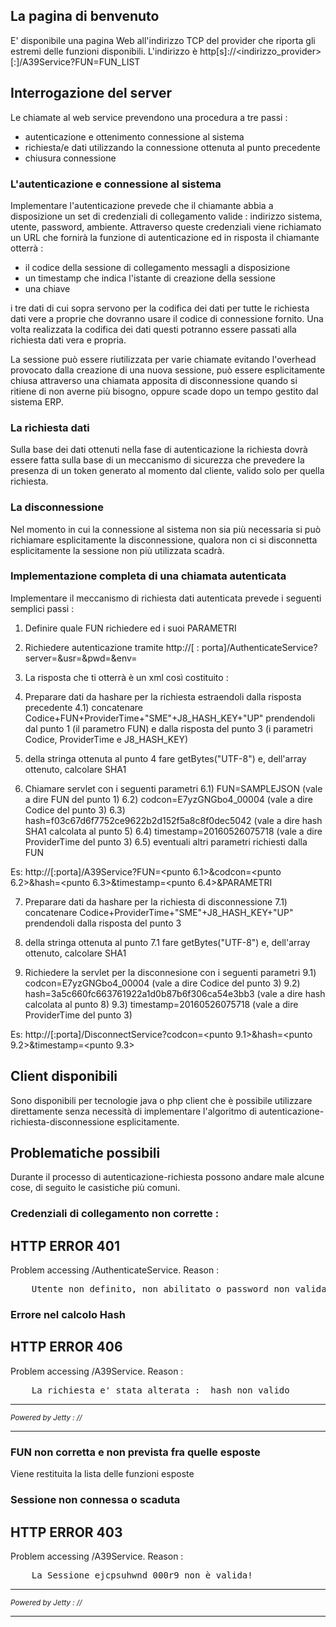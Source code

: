 ## La pagina di benvenuto
E' disponibile una pagina Web all'indirizzo TCP del provider che riporta gli estremi delle funzioni disponibili.
L'indirizzo è http[s]://<indirizzo_provider>[:<porta-tcp>]/A39Service?FUN=FUN_LIST
## Interrogazione del server
Le chiamate al web service prevendono una procedura a tre passi : 
-  autenticazione e ottenimento connessione al sistema
-  richiesta/e dati utilizzando la connessione ottenuta al punto precedente
-  chiusura connessione
### L'autenticazione e connessione al sistema
Implementare l'autenticazione prevede che il chiamante abbia a disposizione un set di credenziali di collegamento valide :  indirizzo sistema, utente, password, ambiente. Attraverso queste credenziali viene richiamato un URL che fornirà la funzione di autenticazione ed in risposta il chiamante otterrà : 
-  il codice della sessione di collegamento messagli a disposizione
-  un timestamp che indica l'istante di creazione della sessione
-  una chiave

i tre dati di cui sopra servono per la codifica dei dati per tutte le richiesta dati vere a proprie che dovranno usare il codice di connessione fornito.
Una volta realizzata la codifica dei dati questi potranno essere passati alla richiesta dati vera e propria.

La sessione può essere riutilizzata per varie chiamate evitando l'overhead provocato dalla creazione di una nuova sessione, può essere esplicitamente chiusa attraverso una chiamata apposita di disconnessione quando si ritiene di non averne più bisogno, oppure scade dopo un tempo gestito dal sistema ERP.

### La richiesta dati
Sulla base dei dati ottenuti nella fase di autenticazione la richiesta dovrà essere fatta sulla base di un meccanismo di sicurezza che prevedere la presenza di un token generato al momento dal cliente, valido solo per quella richiesta.

### La disconnessione
Nel momento in cui la connessione al sistema non sia più necessaria si può richiamare esplicitamente la disconnessione, qualora non ci si disconnetta esplicitamente la sessione non più utilizzata scadrà.


### Implementazione completa di una chiamata autenticata
Implementare il meccanismo di richiesta dati autenticata prevede i seguenti semplici passi : 
1) Definire quale FUN richiedere ed i suoi PARAMETRI

2) Richiedere autenticazione tramite http://<indirizzo provider>[ : porta]/AuthenticateService?server=<indirizzo AS400>&usr=<utente>&pwd=<password>&env=<ambiente>

3) La risposta che ti otterrà è un xml così costituito : 

<Base>
<Oggetto Codice="E7yzGNGbo4_00004" J8_HASH_KEY="dfTs9yuh0Awe0yuiMo03D4y7hwZenbsd" ProviderTime="20160526075718"/>
<Messaggi>
<Messaggio Testo="L'utente <utente> è autorizzato ad accedere al server <indirizzo AS400>, ambiente <ambiente>" Livello="20" Tipo="INFO"/>
<Messaggio Testo="Autenticato il 26.maggio.2016 09 : 57 : 18 : 902" Livello="20" Tipo="INFO"/>
<Esito Stato="OK"/>
</Messaggi>
</Base>

4) Preparare dati da hashare per la richiesta estraendoli dalla risposta precedente
4.1) concatenare Codice+FUN+ProviderTime+"SME"+J8_HASH_KEY+"UP" prendendoli dal punto 1 (il parametro FUN) e dalla risposta del punto 3 (i parametri Codice, ProviderTime e J8_HASH_KEY)

5) della stringa ottenuta al punto 4 fare getBytes("UTF-8") e, dell'array ottenuto, calcolare SHA1

6) Chiamare servlet con i seguenti parametri
6.1) FUN=SAMPLEJSON (vale a dire FUN del punto 1)
6.2) codcon=E7yzGNGbo4_00004 (vale a dire Codice del punto 3)
6.3) hash=f03c67d6f7752ce9622b2d152f5a8c8f0dec5042 (vale a dire hash SHA1 calcolata al punto 5)
6.4) timestamp=20160526075718 (vale a dire ProviderTime del punto 3)
6.5) eventuali altri parametri richiesti dalla FUN

Es: http://<indirizzo provider>[:porta]/A39Service?FUN=<punto 6.1>&codcon=<punto 6.2>&hash=<punto 6.3>&timestamp=<punto 6.4>&PARAMETRI

7) Preparare dati da hashare per la richiesta di disconnessione
7.1) concatenare Codice+ProviderTime+"SME"+J8_HASH_KEY+"UP" prendendoli dalla risposta del punto 3

8) della stringa ottenuta al punto 7.1 fare getBytes("UTF-8") e, dell'array ottenuto, calcolare SHA1

9) Richiedere la servlet per la disconnesione con i seguenti parametri
9.1) codcon=E7yzGNGbo4_00004 (vale a dire Codice del punto 3)
9.2) hash=3a5c660fc663761922a1d0b87b6f306ca54e3bb3 (vale a dire hash calcolata al punto 8)
9.3) timestamp=20160526075718 (vale a dire ProviderTime del punto 3)

Es: http://<indirizzo provider>[:porta]/DisconnectService?codcon=<punto 9.1>&hash=<punto 9.2>&timestamp=<punto 9.3>

## Client disponibili
Sono disponibili per tecnologie java o php client che è possibile utilizzare direttamente senza necessità di implementare l'algoritmo di autenticazione-richiesta-disconnessione esplicitamente.

## Problematiche possibili
Durante il processo di autenticazione-richiesta possono andare male alcune cose, di seguito le casistiche più comuni.
### Credenziali di collegamento non corrette : 
<html>
<head>
<meta http-equiv="Content-Type" content="text/html; charset=UTF-8"/>
<title>Error 401 Utente non definito, non abilitato o password non valida.</title>
</head>
<body><h2>HTTP ERROR 401</h2>
<p>Problem accessing /AuthenticateService. Reason : 
<pre>    Utente non definito, non abilitato o password non valida.</pre></p>
</body>
</html>

### Errore nel calcolo Hash
<html>
<head>
<meta http-equiv="Content-Type" content="text/html; charset=UTF-8"/>
<title>Error 406 La richiesta e' stata alterata :  hash non valido</title>
</head>
<body><h2>HTTP ERROR 406</h2>
<p>Problem accessing /A39Service. Reason : 
<pre>    La richiesta e' stata alterata :  hash non valido</pre></p><hr><i><small>Powered by Jetty : //</small></i><hr/>

</body>
</html>

### FUN non corretta e non prevista fra quelle esposte
Viene restituita la lista delle funzioni esposte

### Sessione non connessa o scaduta
<html>
<head>
<meta http-equiv="Content-Type" content="text/html; charset=UTF-8"/>
<title>Error 403 La Sessione ejcpsuhwnd_000r9 non è valida!</title>
</head>
<body><h2>HTTP ERROR 403</h2>
<p>Problem accessing /A39Service. Reason : 
<pre>    La Sessione ejcpsuhwnd_000r9 non è valida!</pre></p><hr><i><small>Powered by Jetty : //</small></i><hr/>

</body>
</html>
